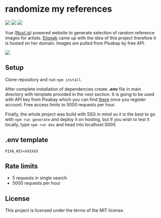 # randomize my references
[![](https://img.shields.io/website?down_color=lightgrey&down_message=offline&up_color=green&up_message=online&url=https%3A%2F%2Frmf.eljonek.art)](https://refs.eljonek.art) ![](https://img.shields.io/github/package-json/v/makerasty/randomize-my-references) ![](https://img.shields.io/github/license/makerasty/randomize-my-references)

Vue ([Nuxt.js](https://github.com/nuxt/nuxt.js "Nuxt.js")) powered website to generate selection of random reference images for artists. [Eljonek](https://eljonek.art) came up with the idea of this project therefore it is hosted on her domain. Images are pulled from Pixabay by free API.

[![](https://refs.eljonek.art/screenshot.png)](https://refs.eljonek.art/)


## Setup
Clone repository and run `npm install`.

After complete installation of dependencies create **.env** file in main directory with template provided in the next section. It is going to be used with API key from Pixabay which you can find [there](https://pixabay.com/api/docs/ "there") once you register account. Free access limits to 5000 requests per hour.

Finally, the whole project was build with SSG in mind so it is the best to go with `npm run generate` and deploy it on hosting, but if you wish to test it locally, type `npm run dev` and head into localhost:3000.

## .env template
```
PIXA_KEY=XXXXXX
```

## Rate limits
* 5 requests in single search
* 5000 requests per hour

## License
This project is licensed under the terms of the MIT license.
